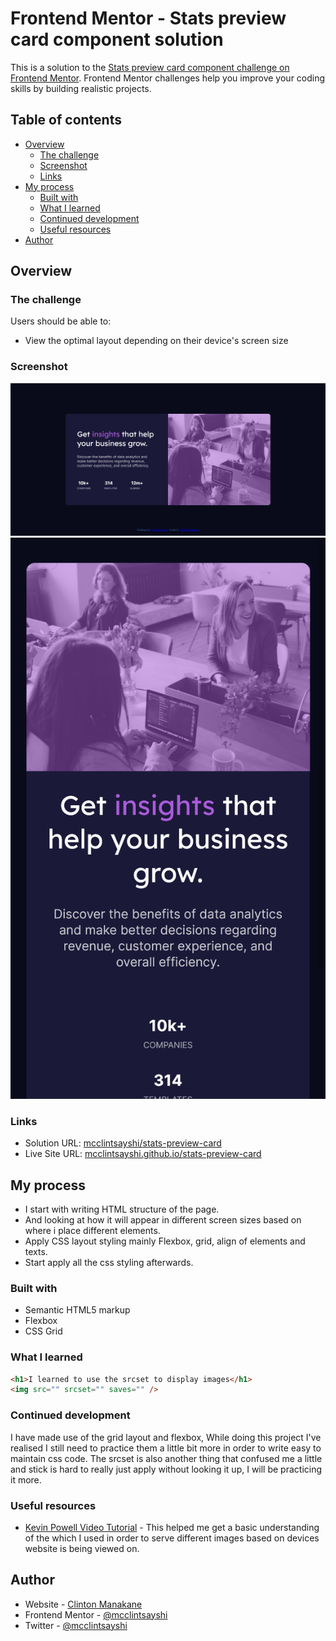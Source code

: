 # Frontend Mentor - Stats preview card component solution

This is a solution to the [Stats preview card component challenge on Frontend Mentor](https://www.frontendmentor.io/challenges/stats-preview-card-component-8JqbgoU62). Frontend Mentor challenges help you improve your coding skills by building realistic projects.

## Table of contents

- [Overview](#overview)
  - [The challenge](#the-challenge)
  - [Screenshot](#screenshot)
  - [Links](#links)
- [My process](#my-process)
  - [Built with](#built-with)
  - [What I learned](#what-i-learned)
  - [Continued development](#continued-development)
  - [Useful resources](#useful-resources)
- [Author](#author)

## Overview

### The challenge

Users should be able to:

- View the optimal layout depending on their device's screen size

### Screenshot

![Desktop](images/Screenshot-Desktop.png)
![Mobile](images/Screen-Shot-Mobile.png)

### Links

- Solution URL: [mcclintsayshi/stats-preview-card](https://github.com/mcclintsayshi/stats-preview-card)
- Live Site URL: [mcclintsayshi.github.io/stats-preview-card](https://mcclintsayshi.github.io/stats-preview-card/)

## My process

- I start with writing HTML structure of the page.
- And looking at how it will appear in different screen sizes based on where i place different elements.
- Apply CSS layout styling mainly Flexbox, grid, align of elements and texts.
- Start apply all the css styling afterwards.

### Built with

- Semantic HTML5 markup
- Flexbox
- CSS Grid

### What I learned

```html
<h1>I learned to use the srcset to display images</h1>
<img src="" srcset="" saves="" />
```

### Continued development

I have made use of the grid layout and flexbox, While doing this project I've realised I still need to practice them a little bit more in order to write easy to maintain css code. The srcset is also another thing that confused me a little and stick is hard to really just apply without looking it up, I will be practicing it more.

### Useful resources

- [Kevin Powell Video Tutorial](https://www.youtube.com/watch?v=2QYpkrX2N48) - This helped me get a basic understanding of the which I used in order to serve different images based on devices website is being viewed on.

## Author

- Website - [Clinton Manakane](https://www.mcclintsayshi.github.io)
- Frontend Mentor - [@mcclintsayshi](https://www.frontendmentor.io/profile/mcclintsayshi)
- Twitter - [@mcclintsayshi](https://www.twitter.com/mcclintsayshi)
